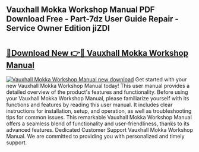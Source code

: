 ## Vauxhall Mokka Workshop Manual PDF Download Free - Part-7dz User Guide Repair - Service Owner Edition jiZDI

# <h2><a href="http://cf19640.oget.top/?id=Vauxhall+Mokka+Workshop+Manual">🔗Download New 👉🔴 Vauxhall Mokka Workshop Manual</a></h2>

[![Vauxhall Mokka Workshop Manual new download](https://i.imgur.com/5g1atiW.png)](http://cf19640.oget.top/?id=Vauxhall+Mokka+Workshop+Manual)
Get started with your new Vauxhall Mokka Workshop Manual today! This user manual provides a detailed overview of the product's features and functionality. Before using your Vauxhall Mokka Workshop Manual, please familiarize yourself with its functions and features by reading this user manual. It includes clear instructions for installation, setup, and operation, as well as troubleshooting tips for common issues. This remarkable Vauxhall Mokka Workshop Manual offers a seamless blend of functionality and user-friendliness, thanks to its advanced features. Dedicated Customer Support Vauxhall Mokka Workshop Manual. We are committed to providing you with personalized and timely support.
